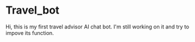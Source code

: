 # Travel_bot
Hi, this is my first travel advisor AI chat bot.
I'm still working on it and try to impove its function.
